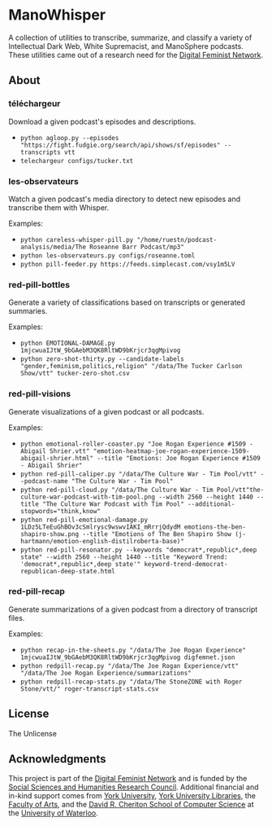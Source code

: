 # ManoWhisper

A collection of utilities to transcribe, summarize, and classify a variety of Intellectual Dark Web, White Supremacist, and ManoSphere podcasts. These utilities came out of a research need for the [Digital Feminist Network](https://digfemnet.org/).

## About

### téléchargeur

Download a given podcast's episodes and descriptions.

* `python agloop.py --episodes "https://fight.fudgie.org/search/api/shows/sf/episodes" --transcripts vtt`
* `telechargeur configs/tucker.txt`

### les-observateurs

Watch a given podcast's media directory to detect new episodes and transcribe them with Whisper.

Examples:

* `python careless-whisper-pill.py "/home/ruestn/podcast-analysis/media/The Roseanne Barr Podcast/mp3"`
* `python les-observateurs.py configs/roseanne.toml`
* `python pill-feeder.py https://feeds.simplecast.com/vsy1m5LV`


### red-pill-bottles

Generate a variety of classifications based on transcripts or generated summaries.

Examples:

* `python EMOTIONAL-DAMAGE.py 1mjcwuaIJtW_9bGAebM3QK8RltWD9bKrjcr3qgMpivog`
* `python zero-shot-thirty.py --candidate-labels "gender,feminism,politics,religion" "/data/The Tucker Carlson Show/vtt" tucker-zero-shot.csv`

### red-pill-visions

Generate visualizations of a given podcast or all podcasts.

Examples:

* `python emotional-roller-coaster.py "Joe Rogan Experience #1509 - Abigail Shrier.vtt" "emotion-heatmap-joe-rogan-experience-1509-abigail-shrier.html" --title "Emotions: Joe Rogan Experience #1509 - Abigail Shrier"`
* `python red-pill-caliper.py "/data/The Culture War - Tim Pool/vtt" --podcast-name "The Culture War - Tim Pool"`
* `python red-pill-cloud.py "/data/The Culture War - Tim Pool/vtt"the-culture-war-podcast-with-tim-pool.png --width 2560 --height 1440 --title "The Culture War Podcast with Tim Pool" --additional-stopwords="think,know"`
* `python red-pill-emotional-damage.py 1LDz5LTeEuGhBOv3cSmlrysc9wswvIAKI_mRrrjQdydM emotions-the-ben-shapiro-show.png --title "Emotions of The Ben Shapiro Show (j-hartmann/emotion-english-distilroberta-base)"`
* `python red-pill-resonator.py --keywords "democrat*,republic*,deep state" --width 2560 --height 1440 --title "Keyword Trend: 'democrat*,republic*,deep state'" keyword-trend-democrat-republican-deep-state.html`

### red-pill-recap

Generate summarizations of a given podcast from a directory of transcript files.

Examples:

* `python recap-in-the-sheets.py "/data/The Joe Rogan Experience" 1mjcwuaIJtW_9bGAebM3QK8RltWD9bKrjcr3qgMpivog digfemnet.json`
* `python redpill-recap.py "/data/The Joe Rogan Experience/vtt" "/data/The Joe Rogan Experience/summarizations"`
* `python redpill-recap-stats.py "/data/The StoneZONE with Roger Stone/vtt/" roger-transcript-stats.csv`

## License

The Unlicense

## Acknowledgments

This project is part of the [Digital Feminist Network](https://digfemnet.org/) and is funded by the [Social Sciences and Humanities Research Council](https://www.sshrc-crsh.gc.ca/). Additional financial and in-kind support comes from [York University](https://www.yorku.ca/), [York University Libraries](https://www.library.yorku.ca/web/), the [Faculty of Arts](https://uwaterloo.ca/arts/), and the [David R. Cheriton School of Computer Science](https://cs.uwaterloo.ca/) at the [University of Waterloo](https://uwaterloo.ca/).
